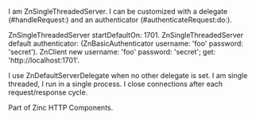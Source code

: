 I am ZnSingleThreadedServer.I can be customized with a delegate (#handleRequest:) and an authenticator (#authenticateRequest:do:).  ZnSingleThreadedServer startDefaultOn: 1701.  ZnSingleThreadedServer default authenticator: (ZnBasicAuthenticator username: 'foo' password: 'secret').  ZnClient new username: 'foo' password: 'secret'; get: 'http://localhost:1701'.I use ZnDefaultServerDelegate when no other delegate is set.I am single threaded, I run in a single process.I close connections after each request/response cycle.Part of Zinc HTTP Components.